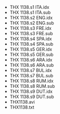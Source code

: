 * THX 1138.s1 ITA.idx
* THX 1138.s1 ITA.sub
* THX 1138.s2 ENG.idx
* THX 1138.s2 ENG.sub
* THX 1138.s3 FRE.idx
* THX 1138.s3 FRE.sub
* THX 1138.s4 SPA.idx
* THX 1138.s4 SPA.sub
* THX 1138.s5 GER.idx
* THX 1138.s5 GER.sub
* THX 1138.s6 ARA.idx
* THX 1138.s6 ARA.sub
* THX 1138.s7 BUL.idx
* THX 1138.s7 BUL.sub
* THX 1138.s8 RUM.idx
* THX 1138.s8 RUM.sub
* THX 1138.s9 DUT.idx
* THX 1138.s9 DUT.sub
* THX1138.avi
* THX1138.txt
